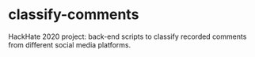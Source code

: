 # classify-comments
HackHate 2020 project: back-end scripts to classify recorded comments from different social media platforms.
